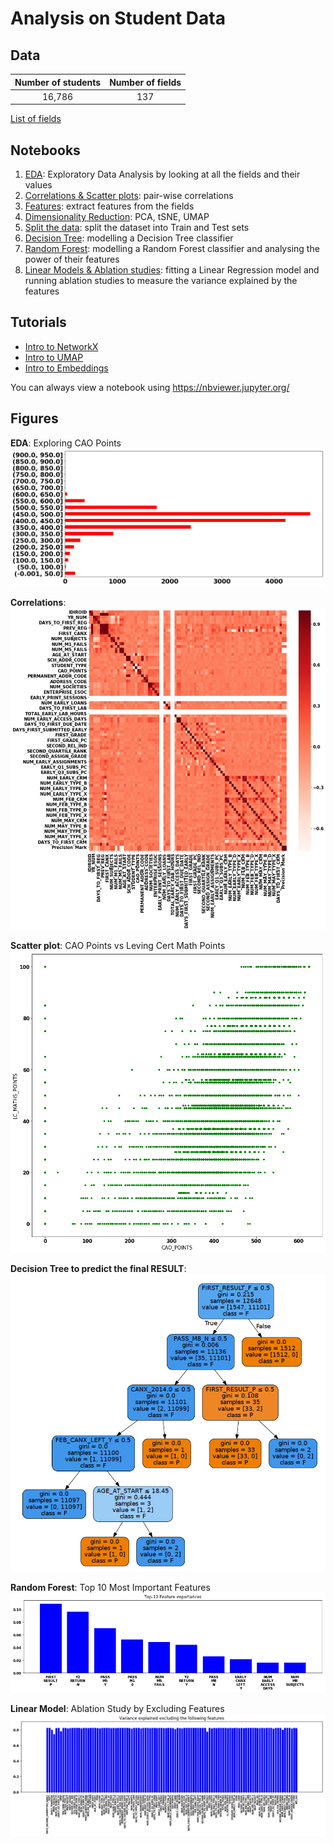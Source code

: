 # Analysis on Student Data

## Data

| Number of students | Number of fields |
| :-------------: | :-------------:|
| 16,786 | 137 |

[List of fields](docs/fields.md)

## Notebooks

1. [EDA](notebooks/EDA.ipynb): Exploratory Data Analysis by looking at all the fields and their values
2. [Correlations & Scatter plots](notebooks/Scatter%20%26%20Correlations.ipynb): pair-wise correlations
3. [Features](notebooks/Features.ipynb): extract features from the fields
4. [Dimensionality Reduction]((notebooks/Dimensionality%20Reduction.ipynb)): PCA, tSNE, UMAP
5. [Split the data](notebooks/Split%20train%20%26%20test%20sets.ipynb): split the dataset into Train and Test sets
6. [Decision Tree](notebooks/Modelling%20a%20Decision%20Tree.ipynb): modelling a Decision Tree classifier
7. [Random Forest](notebooks/Modelling%20a%20Random%20Forest.ipynb): modelling a Random Forest classifier and analysing the power of their features
8. [Linear Models & Ablation studies](notebooks/Ablation%20Study.ipynb): fitting a Linear Regression model and running ablation studies to measure the variance explained by the features

## Tutorials

* [Intro to NetworkX](notebooks/Intro%20to%20Networkx.ipynb)
* [Intro to UMAP](notebooks/Intro%20to%UMAP.ipynb)
* [Intro to Embeddings](notebooks/Intro%20to%Embeddings.ipynb)

You can always view a notebook using https://nbviewer.jupyter.org/

## Figures

**EDA**: Exploring CAO Points
![](figures/exploring_CAO_POINTS.png)

**Correlations**:
![](figures/correlations.png)

**Scatter plot**: CAO Points vs Leving Cert Math Points
![](figures/scatter_CAO_POINTS_LC_MATHS_POINTS.png)

**Decision Tree to predict the final RESULT**:
![](figures/tree_RESULT.png)

**Random Forest**: Top 10 Most Important Features
![](figures/modelling_Random_Forest_Top_10_Feature_Importances.png)

**Linear Model**: Ablation Study by Excluding Features
![](figures/linear_model_variance_explained_by_excluding_features.png)
